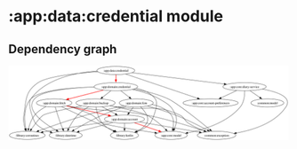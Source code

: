 # :app:data:credential module
## Dependency graph
![Dependency graph](../../../docs/images/graphs/dep_graph_app_data_credential.svg)
